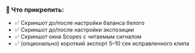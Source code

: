 ### **📎 Что прикрепить:**

- ✅ Скриншот до/после настройки баланса белого
- ✅ Скриншот до/после настройки экспозиции
- ✅ Скриншот окна Scopes с читаемым сигналом
- ✅ (опционально) короткий экспорт 5–10 сек исправленного клипа